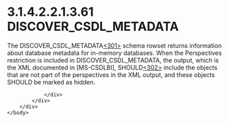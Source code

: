<html dir="LTR" xmlns:mshelp="http://msdn.microsoft.com/mshelp" xmlns:ddue="http://ddue.schemas.microsoft.com/authoring/2003/5" xmlns:xlink="http://www.w3.org/1999/xlink" xmlns:tool="http://www.microsoft.com/tooltip">
    <head>
        <meta http-equiv="Content-Type" content="text/html; CHARSET=utf-8"></meta>
        <meta name="save" content="history"></meta>
        <title>3.1.4.2.2.1.3.61 DISCOVER_CSDL_METADATA</title>
        <xml>
            <mshelp:toctitle title="3.1.4.2.2.1.3.61 DISCOVER_CSDL_METADATA"></mshelp:toctitle>
            <mshelp:rltitle title="[MS-SSAS]: DISCOVER_CSDL_METADATA"></mshelp:rltitle>
            <mshelp:keyword index="A" term="520fdc02-1b18-4534-a03b-4e97a26aa606"></mshelp:keyword>
            <mshelp:attr name="DCSext.ContentType" value="open specification"></mshelp:attr>
            <mshelp:attr name="AssetID" value="520fdc02-1b18-4534-a03b-4e97a26aa606"></mshelp:attr>
            <mshelp:attr name="TopicType" value="kbRef"></mshelp:attr>
            <mshelp:attr name="DCSext.Title" value="[MS-SSAS]: DISCOVER_CSDL_METADATA" />
        </xml>
    </head>
    <body>
        <div id="header">
            <h1 class="heading">3.1.4.2.2.1.3.61 DISCOVER_CSDL_METADATA</h1>
        </div>
        <div id="mainSection">
            <div id="mainBody">
                <div id="allHistory" class="saveHistory"></div>
                <div id="sectionSection0" class="section" name="collapseableSection">
                    

<p>The DISCOVER_CSDL_METADATA<a id="Appendix_A_Target_301"></a><a href="b9ac4859-2662-44ca-b131-9addd8b953dc.html#Appendix_A_301" aria-label="Product behavior note 301">&lt;301&gt;</a> schema
rowset returns information about database metadata for in-memory databases.
When the Perspectives restriction is included in DISCOVER_CSDL_METADATA, the
output, which is the XML documented in <mshelp:link keywords="336647b0-95bf-4375-962d-4024c4554faa" tabindex="0">[MS-CSDLBI]</mshelp:link>,
SHOULD<a id="Appendix_A_Target_302"></a><a href="b9ac4859-2662-44ca-b131-9addd8b953dc.html#Appendix_A_302" aria-label="Product behavior note 302">&lt;302&gt;</a> include the objects that are
not part of the perspectives in the XML output, and these objects SHOULD be
marked as hidden.</p>


                </div>
            </div>
        </div>
    </body>
</html>